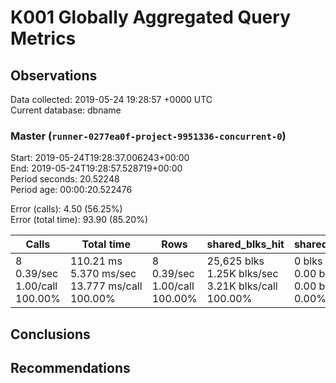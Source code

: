 # K001 Globally Aggregated Query Metrics

## Observations ##
Data collected: 2019-05-24 19:28:57 +0000 UTC  
Current database: dbname  



### Master (`runner-0277ea0f-project-9951336-concurrent-0`) ###
Start: 2019-05-24T19:28:37.006243+00:00  
End: 2019-05-24T19:28:57.528719+00:00  
Period seconds: 20.52248  
Period age: 00:00:20.522476  

Error (calls): 4.50 (56.25%)  
Error (total time): 93.90 (85.20%)

| Calls | Total&nbsp;time | Rows | shared_blks_hit | shared_blks_read | shared_blks_dirtied | shared_blks_written | blk_read_time | blk_write_time | kcache_reads | kcache_writes | kcache_user_time_ms | kcache_system_time |
|-------|------------|------|-----------------|------------------|---------------------|---------------------|---------------|----------------|--------------|---------------|---------------------|--------------------|
|8<br/>0.39/sec<br/>1.00/call<br/>100.00% |110.21&nbsp;ms<br/>5.370&nbsp;ms/sec<br/>13.777&nbsp;ms/call<br/>100.00% |8<br/>0.39/sec<br/>1.00/call<br/>100.00% |25,625&nbsp;blks<br/>1.25K&nbsp;blks/sec<br/>3.21K&nbsp;blks/call<br/>100.00% |0&nbsp;blks<br/>0.00&nbsp;blks/sec<br/>0.00&nbsp;blks/call<br/>0.00% |0&nbsp;blks<br/>0.00&nbsp;blks/sec<br/>0.00&nbsp;blks/call<br/>0.00% |0&nbsp;blks<br/>0.00&nbsp;blks/sec<br/>0.00&nbsp;blks/call<br/>0.00% |0.00&nbsp;ms<br/>0.000&nbsp;ms/sec<br/>0.000&nbsp;ms/call<br/>0.00% |0.00&nbsp;ms<br/>0.000&nbsp;ms/sec<br/>0.000&nbsp;ms/call<br/>0.00% |0.00&nbsp;bytes<br/>0.00&nbsp;bytes/sec<br/>0.00&nbsp;bytes/call<br/>0.00% |0.00&nbsp;bytes<br/>0.00&nbsp;bytes/sec<br/>0.00&nbsp;bytes/call<br/>0.00% |0.00&nbsp;ms<br/>0.000&nbsp;ms/sec<br/>0.000&nbsp;ms/call<br/>0.00% |0.00&nbsp;ms<br/>0.000&nbsp;ms/sec<br/>0.000&nbsp;ms/call<br/>0.00%|





## Conclusions ##


## Recommendations ##

